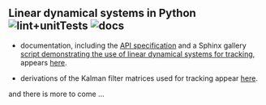Linear dynamical systems in Python ![lint+unitTests](https://github.com/joacorapela/lds_python/actions/workflows/lint+unitTests.yml/badge.svg) ![docs](https://readthedocs.org/projects/pip/badge/)
----------------------------------

- documentation, including the [API specification](https://joacorapela.github.io/lds_python/modules.html) and a Sphinx gallery [script demonstrating the use of linear dynamical systems for tracking](https://joacorapela.github.io/lds_python/auto_examples/plotOnlineFilterFWGMouseTrajectory.html#sphx-glr-auto-examples-plotonlinefilterfwgmousetrajectory-py), appears [here](https://joacorapela.github.io/lds_python/index.html).

- derivations of the Kalman filter matrices used for tracking appear [here](docs/tracking/tracking.pdf).

and there is more to come ...

